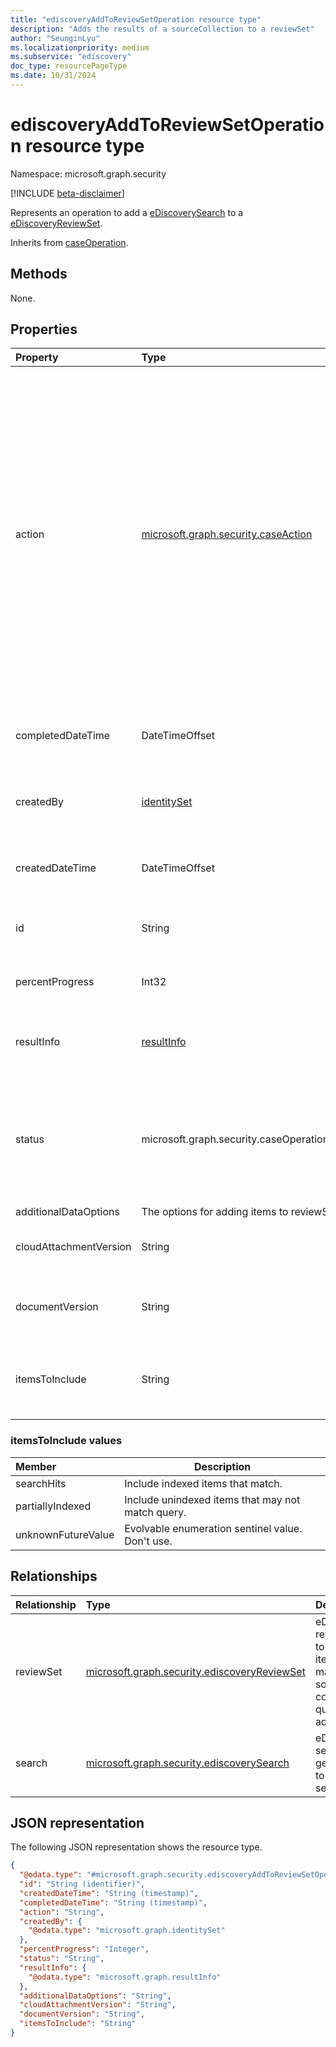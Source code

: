 ```yaml
---
title: "ediscoveryAddToReviewSetOperation resource type"
description: "Adds the results of a sourceCollection to a reviewSet"
author: "SeunginLyu"
ms.localizationpriority: medium
ms.subservice: "ediscovery"
doc_type: resourcePageType
ms.date: 10/31/2024
---
```


# ediscoveryAddToReviewSetOperation resource type

Namespace: microsoft.graph.security

[!INCLUDE [beta-disclaimer](../../includes/beta-disclaimer.md)]

Represents an operation to add a [eDiscoverySearch](../resources/security-ediscoverysearch.md) to a [eDiscoveryReviewSet](../resources/security-ediscoveryreviewset.md).

Inherits from [caseOperation](../resources/security-caseoperation.md).

## Methods
None.
## Properties
|Property|Type|Description|
|:---|:---|:---|
|action|[microsoft.graph.security.caseAction](../resources/security-caseoperation.md#caseaction-values)| The type of action the operation represents. Possible values are: `contentExport`, `applyTags`, `convertToPdf`, `index`, `estimateStatistics`, `addToReviewSet`, `holdUpdate`, `unknownFutureValue`, `purgeData`, `exportReport`, `exportResult`. Use the `Prefer: include-unknown-enum-members` request header to get the following values from this [evolvable enum](/graph/best-practices-concept#handling-future-members-in-evolvable-enumerations): `purgeData`, `exportReport`, `exportResult`. Inherited from [caseOperation](../resources/security-caseoperation.md).|
|completedDateTime|DateTimeOffset| The date and time the operation was completed. Inherited from [caseOperation](../resources/security-caseoperation.md).|
|createdBy|[identitySet](../resources/identityset.md)| The user that created the operation. Inherited from [caseOperation](../resources/security-caseoperation.md).|
|createdDateTime|DateTimeOffset| The date and time the operation was created. Inherited from [caseOperation](../resources/security-caseoperation.md).|
|id|String| The ID for the operation. Read-only. Inherited from [caseOperation](../resources/security-caseoperation.md).|
|percentProgress|Int32| The progress of the operation. Inherited from [caseOperation](../resources/security-caseoperation.md).|
|resultInfo|[resultInfo](../resources/resultinfo.md)| Contains success and failure-specific result information. Inherited from [caseOperation](../resources/security-caseoperation.md).|
|status|microsoft.graph.security.caseOperationStatus| The status of the case operation. Possible values are: `notStarted`, `submissionFailed`, `running`, `succeeded`, `partiallySucceeded`, `failed`. Inherited from [caseOperation](../resources/security-caseoperation.md).|
|additionalDataOptions|The options for adding items to reviewSet. |
|cloudAttachmentVersion|String| Specify how many versions of cloud attachments to collect.|
|documentVersion|String| Specify how many version of SharePoint documents to collect.|
|itemsToInclude|String| The items to include in the review set. Possible values are: `searchHits`, `partiallyIndexed`.|

### itemsToInclude values
|Member|Description|
|:----|-----------|
|searchHits       | Include indexed items that match.|
|partiallyIndexed | Include unindexed items that may not match query.|
|unknownFutureValue | Evolvable enumeration sentinel value. Don't use. |

## Relationships
|Relationship|Type|Description|
|:---|:---|:---|
|reviewSet|[microsoft.graph.security.ediscoveryReviewSet](../resources/security-ediscoveryreviewset.md)|eDiscovery review set to which items matching source collection query gets added.|
|search|[microsoft.graph.security.ediscoverySearch](../resources/security-ediscoverysearch.md)|eDiscovery search that gets added to review set.|

## JSON representation
The following JSON representation shows the resource type.
<!-- {
  "blockType": "resource",
  "keyProperty": "id",
  "@odata.type": "microsoft.graph.security.ediscoveryAddToReviewSetOperation",
  "baseType": "microsoft.graph.security.caseOperation",
  "openType": false
}
-->
``` json
{
  "@odata.type": "#microsoft.graph.security.ediscoveryAddToReviewSetOperation",
  "id": "String (identifier)",
  "createdDateTime": "String (timestamp)",
  "completedDateTime": "String (timestamp)",
  "action": "String",
  "createdBy": {
    "@odata.type": "microsoft.graph.identitySet"
  },
  "percentProgress": "Integer",
  "status": "String",
  "resultInfo": {
    "@odata.type": "microsoft.graph.resultInfo"
  },
  "additionalDataOptions": "String",
  "cloudAttachmentVersion": "String",
  "documentVersion": "String",
  "itemsToInclude": "String"
}
```

